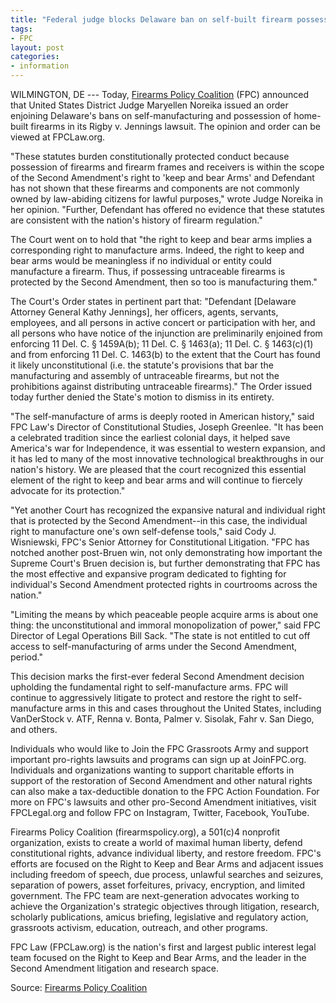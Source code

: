 ```yaml
---
title: "Federal judge blocks Delaware ban on self-built firearm possession, home manufacturing"
tags:
- FPC
layout: post
categories:
- information
---
```


WILMINGTON, DE --- Today, [Firearms Policy Coalition](https://www.firearmspolicy.org) (FPC) announced that United States District Judge Maryellen Noreika issued an order enjoining Delaware's bans on self-manufacturing and possession of home-built firearms in its Rigby v. Jennings lawsuit. The opinion and order can be viewed at FPCLaw.org.

"These statutes burden constitutionally protected conduct because possession of firearms and firearm frames and receivers is within the scope of the Second Amendment's right to 'keep and bear Arms' and Defendant has not shown that these firearms and components are not commonly owned by law-abiding citizens for lawful purposes," wrote Judge Noreika in her opinion. "Further, Defendant has offered no evidence that these statutes are consistent with the nation's history of firearm regulation."

The Court went on to hold that "the right to keep and bear arms implies a corresponding right to manufacture arms. Indeed, the right to keep and bear arms would be meaningless if no individual or entity could manufacture a firearm. Thus, if possessing untraceable firearms is protected by the Second Amendment, then so too is manufacturing them."

The Court's Order states in pertinent part that: "Defendant [Delaware Attorney General Kathy Jennings], her officers, agents, servants, employees, and all persons in active concert or participation with her, and all persons who have notice of the injunction are preliminarily enjoined from enforcing 11 Del. C. § 1459A(b); 11 Del. C. § 1463(a); 11 Del. C. § 1463(c)(1) and from enforcing 11 Del. C. 1463(b) to the extent that the Court has found it likely unconstitutional (i.e. the statute's provisions that bar the manufacturing and assembly of untraceable firearms, but not the prohibitions against distributing untraceable firearms)." The Order issued today further denied the State's motion to dismiss in its entirety.

"The self-manufacture of arms is deeply rooted in American history," said FPC Law's Director of Constitutional Studies, Joseph Greenlee. "It has been a celebrated tradition since the earliest colonial days, it helped save America's war for Independence, it was essential to western expansion, and it has led to many of the most innovative technological breakthroughs in our nation's history. We are pleased that the court recognized this essential element of the right to keep and bear arms and will continue to fiercely advocate for its protection."

"Yet another Court has recognized the expansive natural and individual right that is protected by the Second Amendment--in this case, the individual right to manufacture one's own self-defense tools," said Cody J. Wisniewski, FPC's Senior Attorney for Constitutional Litigation. "FPC has notched another post-Bruen win, not only demonstrating how important the Supreme Court's Bruen decision is, but further demonstrating that FPC has the most effective and expansive program dedicated to fighting for individual's Second Amendment protected rights in courtrooms across the nation."

"Limiting the means by which peaceable people acquire arms is about one thing: the unconstitutional and immoral monopolization of power," said FPC Director of Legal Operations Bill Sack. "The state is not entitled to cut off access to self-manufacturing of arms under the Second Amendment, period."

This decision marks the first-ever federal Second Amendment decision upholding the fundamental right to self-manufacture arms. FPC will continue to aggressively litigate to protect and restore the right to self-manufacture arms in this and cases throughout the United States, including VanDerStock v. ATF, Renna v. Bonta, Palmer v. Sisolak, Fahr v. San Diego, and others.

Individuals who would like to Join the FPC Grassroots Army and support important pro-rights lawsuits and programs can sign up at JoinFPC.org. Individuals and organizations wanting to support charitable efforts in support of the restoration of Second Amendment and other natural rights can also make a tax-deductible donation to the FPC Action Foundation. For more on FPC's lawsuits and other pro-Second Amendment initiatives, visit FPCLegal.org and follow FPC on Instagram, Twitter, Facebook, YouTube.

Firearms Policy Coalition (firearmspolicy.org), a 501(c)4 nonprofit organization, exists to create a world of maximal human liberty, defend constitutional rights, advance individual liberty, and restore freedom. FPC's efforts are focused on the Right to Keep and Bear Arms and adjacent issues including freedom of speech, due process, unlawful searches and seizures, separation of powers, asset forfeitures, privacy, encryption, and limited government. The FPC team are next-generation advocates working to achieve the Organization's strategic objectives through litigation, research, scholarly publications, amicus briefing, legislative and regulatory action, grassroots activism, education, outreach, and other programs.

FPC Law (FPCLaw.org) is the nation's first and largest public interest legal team focused on the Right to Keep and Bear Arms, and the leader in the Second Amendment litigation and research space.

Source: [Firearms Policy Coalition](https://www.firearmspolicy.org/fpc-victory-federal-judge-blocks-delaware-ban-on-self-built-firearm-possession-home-manufacturing)

